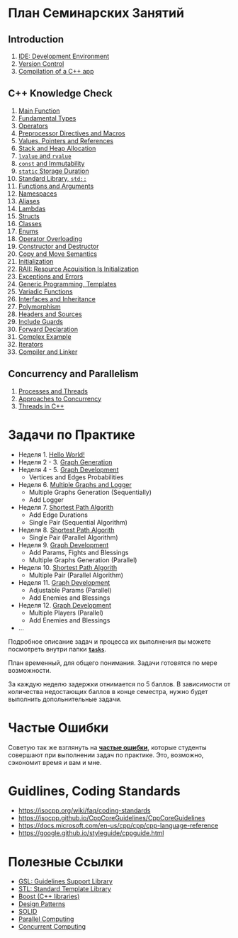 # План Семинарских Занятий

## Introduction
1. [IDE: Development Environment](/01_introduction/01_development_environment)
1. [Version Control](/01_introduction/02_version_control)
1. [Compilation of a C++ app](/01_introduction/03_compilation_of_cpp_app)

## C++ Knowledge Check
1. [Main Function](/02_knowledge_check/01_main_function)
1. [Fundamental Types](/02_knowledge_check/02_fundamental_types)
1. [Operators](/02_knowledge_check/03_operators)
1. [Preprocessor Directives and Macros](/02_knowledge_check/04_preprocessor_and_macros)
1. [Values, Pointers and References](/02_knowledge_check/05_pointers_and_references)
1. [Stack and Heap Allocation](/02_knowledge_check/06_stack_and_heap_allocation)
1. [`lvalue` and `rvalue`](/02_knowledge_check/07_lvalue_and_rvalue)
1. [`const` and Immutability](/02_knowledge_check/08_const_and_immutability)
1. [`static` Storage Duration](/02_knowledge_check/09_static)
1. [Standard Library, `std::`](/02_knowledge_check/10_standard_library)
1. [Functions and Arguments](/02_knowledge_check/11_functions_and_arguments)
1. [Namespaces](/02_knowledge_check/12_namespaces)
1. [Aliases](/02_knowledge_check/13_aliases)
1. [Lambdas](/02_knowledge_check/14_lambdas)
1. [Structs](/02_knowledge_check/15_structs)
1. [Classes](/02_knowledge_check/16_classes)
1. [Enums](/02_knowledge_check/17_enums)
1. [Operator Overloading](/02_knowledge_check/18_operator_overloading)
1. [Constructor and Destructor](/02_knowledge_check/19_constructor_and_destructor)
1. [Copy and Move Semantics](/02_knowledge_check/20_copy_and_move_semantics)
1. [Initialization](/02_knowledge_check/21_initialization)
1. [RAII: Resource Acquisition Is Initialization](/02_knowledge_check/22_raii)
1. [Exceptions and Errors](/02_knowledge_check/23_exceptions_and_errors)
1. [Generic Programming, Templates](/02_knowledge_check/24_generic_programming)
1. [Variadic Functions](/02_knowledge_check/25_variadic_functions)
1. [Interfaces and Inheritance](/02_knowledge_check/26_interfaces_and_inheritance)
1. [Polymorphism](/02_knowledge_check/27_polymorphism)
1. [Headers and Sources](/02_knowledge_check/28_headers_and_sources)
1. [Include Guards](/02_knowledge_check/29_include_guards)
1. [Forward Declaration](/02_knowledge_check/30_forward_declaration)
1. [Complex Example](/02_knowledge_check/31_complex_example)
1. [Iterators](/02_knowledge_check/32_iterators)
1. [Compiler and Linker](/02_knowledge_check/33_compiler_and_linker)

## Concurrency and Parallelism
1. [Processes and Threads](/03_concurrency_and_parallelism/01_processes_and_threads)
1. [Approaches to Concurrency](/03_concurrency_and_parallelism/02_approaches_to_concurrency)
1. [Threads in C++](/03_concurrency_and_parallelism/03_threads_in_cpp)

# Задачи по Практике

- Неделя 1. [Hello World!](tasks/task_01)
- Неделя 2 - 3. [Graph Generation](tasks/task_02)
- Неделя 4 - 5. [Graph Development](tasks/task_03)
  - Vertices and Edges Probabilities
- Неделя 6. [Multiple Graphs and Logger](tasks/task_04)
  - Multiple Graphs Generation (Sequentially)
  - Add Logger
- Неделя 7. [Shortest Path Algorith](tasks/)
  - Add Edge Durations
  - Single Pair (Sequential Algorithm)
- Неделя 8. [Shortest Path Algorith](tasks/)
  - Single Pair (Parallel Algorithm)
- Неделя 9. [Graph Development](tasks/)
  - Add Params, Fights and Blessings
  - Multiple Graphs Generation (Parallel)
- Неделя 10. [Shortest Path Algorith](tasks/)
  - Multiple Pair (Parallel Algorithm)
- Неделя 11. [Graph Development](tasks/)
  - Adjustable Params (Parallel)
  - Add Enemies and Blessings
- Неделя 12. [Graph Development](tasks/)
  - Multiple Players (Parallel)
  - Add Enemies and Blessings
- ...

Подробное описание задач и процесса их выполнения вы можете посмотреть внутри папки [**`tasks`**](tasks/).

План временный, для общего понимания. Задачи готовятся по мере возможности.

За каждую неделю задержки отнимается по 5 баллов. В зависимости от количества недостающих баллов в конце семестра, нужно будет выполнить допольнительные задачи.

# Частые Ошибки

Советую так же взглянуть на [**частые ошибки**](/tasks#common-mistakes), которые студенты совершают при выполнении задач по практике. Это, возможно, сэкономит время и вам и мне.

# Guidlines, Coding Standards
- https://isocpp.org/wiki/faq/coding-standards
- https://isocpp.github.io/CppCoreGuidelines/CppCoreGuidelines
- https://docs.microsoft.com/en-us/cpp/cpp/cpp-language-reference
- https://google.github.io/styleguide/cppguide.html

# Полезные Ссылки
- [GSL: Guidelines Support Library](https://github.com/Microsoft/GSL)
- [STL: Standard Template Library](https://en.wikipedia.org/wiki/Standard_Template_Library)
- [Boost (C++ libraries)](https://en.wikipedia.org/wiki/Boost_(C%2B%2B_libraries))
- [Design Patterns](https://en.wikipedia.org/wiki/Software_design_pattern)
- [SOLID](https://en.wikipedia.org/wiki/SOLID)
- [Parallel Computing](https://en.wikipedia.org/wiki/Parallel_computing)
- [Concurrent Computing](https://en.wikipedia.org/wiki/Concurrent_computing)
